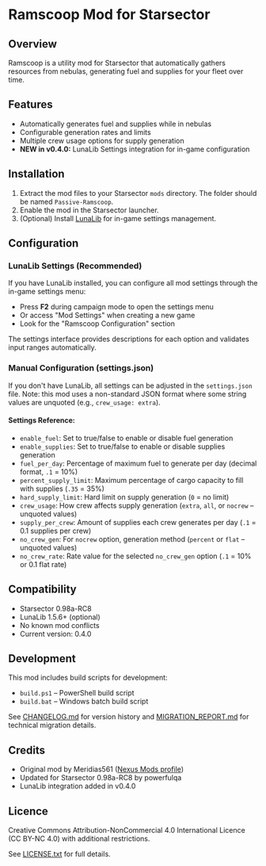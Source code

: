 
# Ramscoop Mod for Starsector

## Overview
Ramscoop is a utility mod for Starsector that automatically gathers resources from nebulas, generating fuel and supplies for your fleet over time.

## Features
- Automatically generates fuel and supplies while in nebulas
- Configurable generation rates and limits
- Multiple crew usage options for supply generation
- **NEW in v0.4.0:** LunaLib Settings integration for in-game configuration

## Installation
1. Extract the mod files to your Starsector `mods` directory. The folder should be named `Passive-Ramscoop`.
2. Enable the mod in the Starsector launcher.
3. (Optional) Install [LunaLib](https://fractalsoftworks.com/forum/index.php?topic=25658) for in-game settings management.

## Configuration

### LunaLib Settings (Recommended)
If you have LunaLib installed, you can configure all mod settings through the in-game settings menu:
- Press **F2** during campaign mode to open the settings menu
- Or access "Mod Settings" when creating a new game
- Look for the "Ramscoop Configuration" section

The settings interface provides descriptions for each option and validates input ranges automatically.

### Manual Configuration (settings.json)
If you don't have LunaLib, all settings can be adjusted in the `settings.json` file. Note: this mod uses a non-standard JSON format where some string values are unquoted (e.g., `crew_usage: extra`).

#### Settings Reference:
- `enable_fuel`: Set to true/false to enable or disable fuel generation
- `enable_supplies`: Set to true/false to enable or disable supplies generation
- `fuel_per_day`: Percentage of maximum fuel to generate per day (decimal format, `.1` = 10%)
- `percent_supply_limit`: Maximum percentage of cargo capacity to fill with supplies (`.35` = 35%)
- `hard_supply_limit`: Hard limit on supply generation (`0` = no limit)
- `crew_usage`: How crew affects supply generation (`extra`, `all`, or `nocrew` – unquoted values)
- `supply_per_crew`: Amount of supplies each crew generates per day (`.1` = 0.1 supplies per crew)
- `no_crew_gen`: For `nocrew` option, generation method (`percent` or `flat` – unquoted values)
- `no_crew_rate`: Rate value for the selected `no_crew_gen` option (`.1` = 10% or 0.1 flat rate)

## Compatibility
- Starsector 0.98a-RC8
- LunaLib 1.5.6+ (optional)
- No known mod conflicts
- Current version: 0.4.0

## Development
This mod includes build scripts for development:
- `build.ps1` – PowerShell build script
- `build.bat` – Windows batch build script

See [CHANGELOG.md](CHANGELOG.md) for version history and [MIGRATION_REPORT.md](MIGRATION_REPORT.md) for technical migration details.

## Credits
- Original mod by Meridias561 ([Nexus Mods profile](https://next.nexusmods.com/profile/Meridias561))
- Updated for Starsector 0.98a-RC8 by powerfulqa
- LunaLib integration added in v0.4.0

## Licence
Creative Commons Attribution-NonCommercial 4.0 International Licence (CC BY-NC 4.0) with additional restrictions.

See [LICENSE.txt](LICENSE.txt) for full details.
